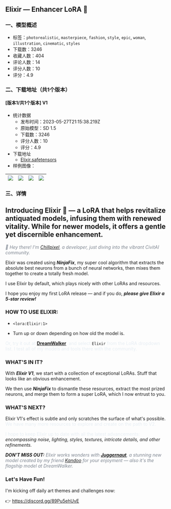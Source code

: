 ## Elixir — Enhancer LoRA 🧪
### 一、模型概述

- 标签：`photorealistic`, `masterpiece`, `fashion`, `style`, `epic`, `woman`, `illustration`, `cinematic`, `styles`
- 下载数：3246
- 收藏人数：404
- 评论人数：14
- 评分人数：10
- 评分：4.9

### 二、下载地址（共1个版本）

#### [版本1/共1个版本] V1

- 统计数据
  - 发布时间：2023-05-27T21:15:38.219Z
  - 原始模型：SD 1.5
  - 下载数：3246
  - 评分人数：10
  - 评分：4.9
- 下载地址
  - [Elixir.safetensors](https://civitai.com/api/download/models/83081)
- 样例图像：

| <img src="https://image.civitai.com/xG1nkqKTMzGDvpLrqFT7WA/91a76e58-4c78-48d3-bbf8-183980e8e443/width=450/1136675.jpeg" /> | <img src="https://image.civitai.com/xG1nkqKTMzGDvpLrqFT7WA/c19197f5-6b70-41f9-bc32-7741a6be5085/width=450/946625.jpeg" /> | <img src="https://image.civitai.com/xG1nkqKTMzGDvpLrqFT7WA/6170d751-ee9e-4bfa-80c7-06e0d9e947f8/width=450/946619.jpeg" /> | <img src="https://image.civitai.com/xG1nkqKTMzGDvpLrqFT7WA/fd951e54-228a-4d49-8c02-eb38def0c1e8/width=450/946608.jpeg" /> |
| ---- | ---- | ---- | ---- |


### 三、详情
<h2 id="introducing-elixir-a-lora-that-helps-revitalize-antiquated-models-infusing-them-with-renewed-vitality-while-for-newer-models-it-offers-a-gentle-yet-discernible-enhancement">Introducing <strong>Elixir</strong> 🧪 — a LoRA that helps revitalize antiquated models, infusing them with renewed vitality. While for newer models, it offers a gentle yet discernible enhancement.</h2><p></p><p><em><span style="color:rgb(125, 133, 144)">👋 Hey there! I'm </span></em><a target="_blank" rel="ugc" href="https://www.twitter.com/chillpixelgames"><em>Chillpixel</em></a><em><span style="color:rgb(125, 133, 144)">, a developer, just diving into the vibrant CivitAI community.</span></em></p><p></p><p>Elixir was created using <strong><em>NinjaFix</em></strong>, my super cool algorithm that extracts the absolute best neurons from a bunch of neural networks, then mixes them together to create a totally fresh model.</p><p></p><p>I use Elixir by default, which plays nicely with other LoRAs and resources.</p><p></p><p>I hope you enjoy my first LoRA release — and if you do, <strong><em>please give Elixir a 5-star review!</em></strong></p><p></p><h3 id="how-to-use-elixir">HOW TO USE ELIXIR:</h3><p></p><ul><li><p><code>&lt;lora:Elixir:1&gt;</code></p></li><li><p>Turn up or down depending on how old the model is.</p></li></ul><p></p><p><span style="color:rgb(230, 237, 243)">Or, try it out at </span><a target="_blank" rel="ugc" href="https://www.dreamwalker.com/?invite=chillpixel"><strong>DreamWalker</strong></a><span style="color:rgb(230, 237, 243)">, and select </span><code>Elixir</code><span style="color:rgb(230, 237, 243)"> from the LoRA dropdown list. I test all of my models and tools there with the community.</span></p><p></p><h3 id="whats-in-it">WHAT'S IN IT?</h3><p></p><p>With <strong><em>Elixir V1</em></strong>, we start with a collection of exceptional LoRAs. Stuff that looks like an obvious enhancement.</p><p></p><p>We then use <strong><em>NinjaFix</em></strong> to dismantle these resources, extract the most prized neurons, and merge them to form a super LoRA, which I now entrust to you.</p><p></p><h3 id="whats-next">WHAT'S NEXT?</h3><p></p><p>Elixir V1's effect is subtle and only scratches the surface of what's possible.<span style="color:rgb(230, 237, 243)"> We have many more resources to explore and create on the path to V2.</span></p><p></p><p><span style="color:rgb(230, 237, 243)">I hope to keep Elixir up to date with all the latest advancements: </span><em>encompassing noise, lighting, styles, textures, intricate details, and other refinements.</em></p><p></p><p><strong><em>DON'T MISS OUT:</em></strong><em><span style="color:rgb(125, 133, 144)"> Elixir works wonders with </span></em><a target="_blank" rel="ugc" href="https://civitai.com/models/46422/juggernaut"><strong><em>Juggernaut</em></strong></a><em><span style="color:rgb(125, 133, 144)">, a stunning new model created by my friend </span></em><a target="_blank" rel="ugc" href="https://civitai.com/user/KandooAI"><em>Kandoo</em></a><em><span style="color:rgb(125, 133, 144)"> for your enjoyment — also it's the flagship model at DreamWalker.</span></em></p><p></p><h3 id="lets-have-fun">Let's Have Fun!</h3><p></p><p>I'm kicking off daily art themes and challenges now:</p><p>👉 <a target="_blank" rel="ugc" href="https://discord.gg/89Pu5ehUvE">https://discord.gg/89Pu5ehUvE</a></p>